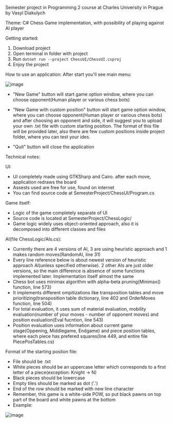Semester project in Programming 2 course at Charles University in Prague
by Vasyl Diakulych

Theme:
C# Chess Game implementation, with possibility of playing against AI player

Getting started:
1. Download project
2. Open terminal in folder with project
3. Run ```dotnet run --project ChessUI/ChessUI.csproj```
4. Enjoy the project

How to use an application:
After start you'll see main menu:

![image](https://github.com/user-attachments/assets/53ea99ad-d873-4237-9928-2d3f4db34af9)

- "New Game" button will start game option window, where you can choose opponent(Human player or various chess bots)

- "New Game with custom position"  button will start game option window, where you can choose opponent(Human player or various chess bots) and after choosing an opponent and side, it will suggest you to upload your own .txt file with custom starting position. 
The format of this file will be provided later, also there are few custom positions inside project folder, where you can test your ides.

- "Quit" button will close the application

Technical notes:

UI:
- UI completely made using GTKSharp and Cairo. after each move, application redraws the board
- Assests used are free for use, found on internet 
- You can find source code at SemesterProject/ChessUI/Program.cs

Game itself:
- Logic of the game completely separate of UI
- Source code is located at SemesterProject/ChessLogic/
- Game logic widely uses object-oriented approach, also it is decomposed into different classes and files

AI(file ChessLogic/AIs.cs):
- Currently there are 4 versions of AI, 3 are using heuristic approach and 1 makes random moves(RandomAI, line 31)
- Every line reference below is about newest version of heuristic approach AI(unless specified otherwise). 2 other AIs are just older versions, so the main difference is absence of some functions implemented later. Implementation itself almost the same
- Chess bot uses minimax algorithm with alpha-beta pruning(Minimax() function, line 573)
- It implements different ompitizations like transposition tables and move prioritizing(transposition table dictionary, line 402 and OrderMoves function, line 504)
- For total evaluation, it uses sum of material evaluation, mobility evaluation(number of your moves - number of opponent moves) and position evaluation(Eval fucntion, line 543)
- Position evaluation uses information about current game stage(Oppening, Middlegame, Endgame) and piece position tables, where each piece has prefered squares(line 449, and entire file PiecePosTables.cs)


Format of the starting positon file:
- File should be .txt
- White pieces should be an uppercase letter which corresponds to a first letter of a piece(exception: Knight -> N)
- Black pieces should be lowercase
- Empty tiles should be marked as dot ('.')
- End of the row should be marked with new line character
- Remember, this game is a white-side POW, so put black pawns on top part of the board and white pawns at the bottom
- Example:
  
 ![image](https://github.com/user-attachments/assets/7414be34-21fb-482b-be29-d56f95efc8aa)


